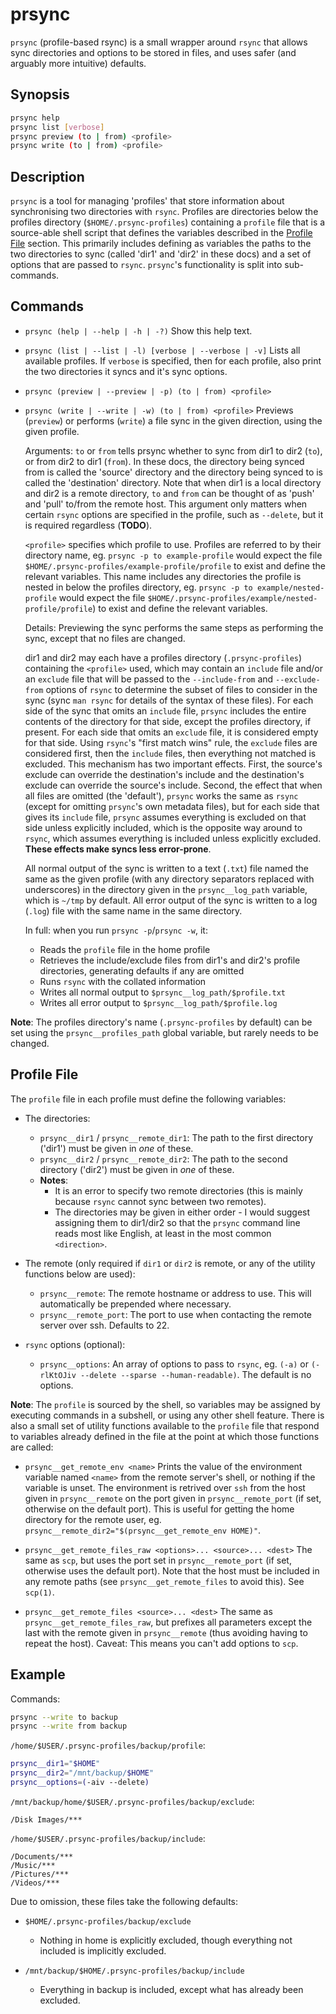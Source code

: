 # prsync

`prsync` (profile-based rsync) is a small wrapper around `rsync` that allows sync directories and options to be stored in files, and uses safer (and arguably more intuitive) defaults.

## Synopsis

```sh
prsync help
prsync list [verbose]
prsync preview (to | from) <profile>
prsync write (to | from) <profile>
```

## Description

`prsync` is a tool for managing 'profiles' that store information about synchronising two directories with `rsync`. Profiles are directories below the profiles directory (`$HOME/.prsync-profiles`) containing a `profile` file that is a source-able shell script that defines the variables described in the [Profile File](#profile-file) section. This primarily includes defining as variables the paths to the two directories to sync (called 'dir1' and 'dir2' in these docs) and a set of options that are passed to `rsync`. `prsync`'s functionality is split into sub-commands.

## Commands

- `prsync (help | --help | -h | -?)`
  Show this help text.

- `prsync (list | --list | -l) [verbose | --verbose | -v]`
  Lists all available profiles. If `verbose` is specified, then for each profile, also print the two directories it syncs and it's sync options.

- `prsync (preview | --preview | -p) (to | from) <profile>`
- `prsync (write | --write | -w) (to | from) <profile>`
  Previews (`preview`) or performs (`write`) a file sync in the given direction, using the given profile.

  Arguments:
    `to` or `from` tells prsync whether to sync from dir1 to dir2 (`to`), or from dir2 to dir1 (`from`). In these docs, the directory being synced from is called the 'source' directory and the directory being synced to is called the 'destination' directory. Note that when dir1 is a local directory and dir2 is a remote directory, `to` and `from` can be thought of as 'push' and 'pull' to/from the remote host. This argument only matters when certain `rsync` options are specified in the profile, such as `--delete`, but it is required regardless (**TODO**).

    `<profile>` specifies which profile to use. Profiles are referred to by their directory name, eg. `prsync -p to example-profile` would expect the file `$HOME/.prsync-profiles/example-profile/profile` to exist and define the relevant variables. This name includes any directories the profile is nested in below the profiles directory, eg. `prsync -p to example/nested-profile` would expect the file `$HOME/.prsync-profiles/example/nested-profile/profile`) to exist and define the relevant variables.

  Details:
    Previewing the sync performs the same steps as performing the sync, except that no files are changed.
    
    dir1 and dir2 may each have a profiles directory (`.prsync-profiles`) containing the `<profile>` used, which may contain an `include` file and/or an `exclude` file that will be passed to the `--include-from` and `--exclude-from` options of `rsync` to determine the subset of files to consider in the sync (sync `man rsync` for details of the syntax of these files). For each side of the sync that omits an `include` file, `prsync` includes the entire contents of the directory for that side, except the profiles directory, if present. For each side that omits an `exclude` file, it is considered empty for that side. Using `rsync`'s "first match wins" rule, the `exclude` files are considered first, then the `include` files, then everything not matched is excluded. This mechanism has two important effects. First, the source's exclude can override the destination's include and the destination's exclude can override the source's include. Second, the effect that when all files are omitted (the 'default'), `prsync` works the same as `rsync` (except for omitting `prsync`'s own metadata files), but for each side that gives its `include` file, `prsync` assumes everything is excluded on that side unless explicitly included, which is the opposite way around to `rsync`, which assumes everything is included unless explicitly excluded. **These effects make syncs less error-prone**.

    All normal output of the sync is written to a text (`.txt`) file named the same as the given profile (with any directory separators replaced with underscores) in the directory given in the `prsync__log_path` variable, which is `~/tmp` by default. All error output of the sync is written to a log (`.log`) file with the same name in the same directory.

    In full: when you run `prsync -p`/`prsync -w`, it:
    - Reads the `profile` file in the home profile
    - Retrieves the include/exclude files from dir1's and dir2's profile directories, generating defaults if any are omitted
    - Runs `rsync` with the collated information
    - Writes all normal output to `$prsync__log_path/$profile.txt`
    - Writes all error output to `$prsync__log_path/$profile.log`

**Note**: The profiles directory's name (`.prsync-profiles` by default) can be set using the `prsync__profiles_path` global variable, but rarely needs to be changed.

## Profile File

The `profile` file in each profile must define the following variables:

- The directories:
  - `prsync__dir1` / `prsync__remote_dir1`: The path to the first directory ('dir1') must be given in *one* of these.
  - `prsync__dir2` / `prsync__remote_dir2`: The path to the second directory ('dir2') must be given in *one* of these.
  - **Notes**:
    - It is an error to specify two remote directories (this is mainly because `rsync` cannot sync between two remotes).
    - The directories may be given in either order - I would suggest assigning them to dir1/dir2 so that the `prsync` command line reads most like English, at least in the most common `<direction>`.

- The remote (only required if `dir1` or `dir2` is remote, or any of the utility functions below are used):
  - `prsync__remote`: The remote hostname or address to use. This will automatically be prepended where necessary.
  - `prsync__remote_port`: The port to use when contacting the remote server over ssh. Defaults to 22.

- `rsync` options (optional):
  - `prsync__options`: An array of options to pass to `rsync`, eg. `(-a)` or `(-rlKtOJiv --delete --sparse --human-readable)`. The default is no options.

**Note**: The `profile` is sourced by the shell, so variables may be assigned by executing commands in a subshell, or using any other shell feature. There is also a small set of utility functions available to the `profile` file that respond to variables already defined in the file at the point at which those functions are called:

- `prsync__get_remote_env <name>`
  Prints the value of the environment variable named `<name>` from the remote server's shell, or nothing if the variable is unset. The environment is retrived over `ssh` from the host given in `prsync__remote` on the port given in `prsync__remote_port` (if set, otherwise on the default port). This is useful for getting the home directory for the remote user, eg. `prsync__remote_dir2="$(prsync__get_remote_env HOME)"`.

- `prsync__get_remote_files_raw <options>... <source>... <dest>`
  The same as `scp`, but uses the port set in `prsync__remote_port` (if set, otherwise uses the default port). Note that the host must be included in any remote paths (see `prsync__get_remote_files` to avoid this). See `scp(1)`.

- `prsync__get_remote_files <source>... <dest>`
  The same as `prsync__get_remote_files_raw`, but prefixes all parameters except the last with the remote given in `prsync__remote` (thus avoiding having to repeat the host). Caveat: This means you can't add options to `scp`.

## Example

Commands:
```sh
prsync --write to backup
prsync --write from backup
```

`/home/$USER/.prsync-profiles/backup/profile`:
```sh
prsync__dir1="$HOME"
prsync__dir2="/mnt/backup/$HOME"
prsync__options=(-aiv --delete)
```

`/mnt/backup/home/$USER/.prsync-profiles/backup/exclude`:
```
/Disk Images/***
```

`/home/$USER/.prsync-profiles/backup/include`:
```
/Documents/***
/Music/***
/Pictures/***
/Videos/***
```

Due to omission, these files take the following defaults:

- `$HOME/.prsync-profiles/backup/exclude`
  - Nothing in home is explicitly excluded, though everything not included is implicitly excluded.

- `/mnt/backup/$HOME/.prsync-profiles/backup/include`
  - Everything in backup is included, except what has already been excluded.
